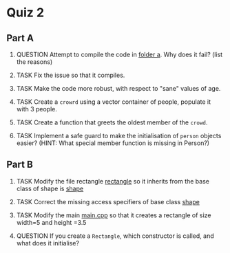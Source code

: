 Quiz 2
======

Part A
------

1) QUESTION Attempt to compile the code in [folder a](./a). Why does it fail? (list the reasons)

2) TASK Fix the issue so that it compiles.

3) TASK Make the code more robust, with respect to "sane" values of age.

4) TASK Create a `crowrd` using a vector container of people, populate it with 3 people.

5) TASK Create a function that greets the oldest member of the `crowd`.

6) TASK Implement a safe guard to make the initialisation of `person` objects easier? (HINT: What special member function is missing in Person?)

Part B
------

1) TASK Modify the file rectangle [rectangle](./b/rectangle.h) so it inherits from the base class of shape is [shape](./b/shape.h)

2) TASK Correct the missing access specifiers of base class [shape](./b/shape.h)

3) TASK Modify the main [main.cpp](./b/main.cpp) so that it creates a rectangle of size width=5 and height =3.5

4) QUESTION If you create a `Rectangle`, which constructor is called, and what does it initialise?
